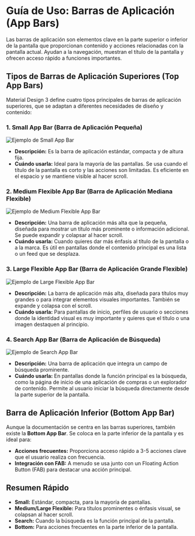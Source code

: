 
# Guía de Uso: Barras de Aplicación (App Bars)

Las barras de aplicación son elementos clave en la parte superior o inferior de la pantalla que proporcionan contenido y acciones relacionadas con la pantalla actual. Ayudan a la navegación, muestran el título de la pantalla y ofrecen acceso rápido a funciones importantes.

## Tipos de Barras de Aplicación Superiores (Top App Bars)

Material Design 3 define cuatro tipos principales de barras de aplicación superiores, que se adaptan a diferentes necesidades de diseño y contenido:

### 1. Small App Bar (Barra de Aplicación Pequeña)

![Ejemplo de Small App Bar](https://m3.material.io/assets/images/components/app-bars/small-app-bar.png)

*   **Descripción:** Es la barra de aplicación estándar, compacta y de altura fija.
*   **Cuándo usarla:** Ideal para la mayoría de las pantallas. Se usa cuando el título de la pantalla es corto y las acciones son limitadas. Es eficiente en el espacio y se mantiene visible al hacer scroll.

### 2. Medium Flexible App Bar (Barra de Aplicación Mediana Flexible)

![Ejemplo de Medium Flexible App Bar](https://m3.material.io/assets/images/components/app-bars/medium-app-bar.png)

*   **Descripción:** Una barra de aplicación más alta que la pequeña, diseñada para mostrar un título más prominente o información adicional. Se puede expandir y colapsar al hacer scroll.
*   **Cuándo usarla:** Cuando quieres dar más énfasis al título de la pantalla o a la marca. Es útil en pantallas donde el contenido principal es una lista o un feed que se desplaza.

### 3. Large Flexible App Bar (Barra de Aplicación Grande Flexible)

![Ejemplo de Large Flexible App Bar](https://m3.material.io/assets/images/components/app-bars/large-app-bar.png)

*   **Descripción:** La barra de aplicación más alta, diseñada para títulos muy grandes o para integrar elementos visuales importantes. También se expande y colapsa con el scroll.
*   **Cuándo usarla:** Para pantallas de inicio, perfiles de usuario o secciones donde la identidad visual es muy importante y quieres que el título o una imagen destaquen al principio.

### 4. Search App Bar (Barra de Aplicación de Búsqueda)

![Ejemplo de Search App Bar](https://m3.material.io/assets/images/components/app-bars/search-app-bar.png)

*   **Descripción:** Una barra de aplicación que integra un campo de búsqueda prominente.
*   **Cuándo usarla:** En pantallas donde la función principal es la búsqueda, como la página de inicio de una aplicación de compras o un explorador de contenido. Permite al usuario iniciar la búsqueda directamente desde la parte superior de la pantalla.

## Barra de Aplicación Inferior (Bottom App Bar)

Aunque la documentación se centra en las barras superiores, también existe la **Bottom App Bar**. Se coloca en la parte inferior de la pantalla y es ideal para:

*   **Acciones frecuentes:** Proporciona acceso rápido a 3-5 acciones clave que el usuario realiza con frecuencia.
*   **Integración con FAB:** A menudo se usa junto con un Floating Action Button (FAB) para destacar una acción principal.

## Resumen Rápido

*   **Small:** Estándar, compacta, para la mayoría de pantallas.
*   **Medium/Large Flexible:** Para títulos prominentes o énfasis visual, se colapsan al hacer scroll.
*   **Search:** Cuando la búsqueda es la función principal de la pantalla.
*   **Bottom:** Para acciones frecuentes en la parte inferior de la pantalla.
